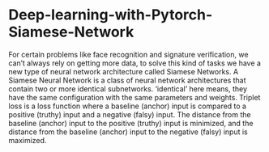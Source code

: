 # Deep-learning-with-Pytorch-Siamese-Network
For certain problems like face recognition and signature verification, we can’t always rely on getting more data, to solve this kind of tasks we have a new type of neural network architecture called Siamese Networks.
A Siamese Neural Network is a class of neural network architectures that contain two or more identical subnetworks. ‘identical’ here means, they have the same configuration with the same parameters and weights.
Triplet loss is a loss function where a baseline (anchor) input is compared to a positive (truthy) input and a negative (falsy) input. The distance from the baseline (anchor) input to the positive (truthy) input is minimized, and the distance from the baseline (anchor) input to the negative (falsy) input is maximized.
